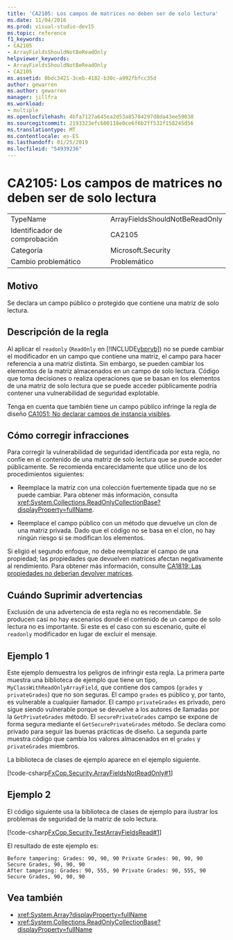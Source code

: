```yaml
---
title: 'CA2105: Los campos de matrices no deben ser de solo lectura'
ms.date: 11/04/2016
ms.prod: visual-studio-dev15
ms.topic: reference
f1_keywords:
- CA2105
- ArrayFieldsShouldNotBeReadOnly
helpviewer_keywords:
- ArrayFieldsShouldNotBeReadOnly
- CA2105
ms.assetid: 0bdc3421-3ceb-4182-b30c-a992fbfcc35d
author: gewarren
ms.author: gewarren
manager: jillfra
ms.workload:
- multiple
ms.openlocfilehash: 4bfa7127a645ea2d53a85784297d8da43ee59038
ms.sourcegitcommit: 2193323efc608118e0ce6f6b2ff532f158245d56
ms.translationtype: MT
ms.contentlocale: es-ES
ms.lasthandoff: 01/25/2019
ms.locfileid: "54939236"
---
```

# <a name="ca2105-array-fields-should-not-be-read-only"></a>CA2105: Los campos de matrices no deben ser de solo lectura

|||
|-|-|
|TypeName|ArrayFieldsShouldNotBeReadOnly|
|Identificador de comprobación|CA2105|
|Categoría|Microsoft.Security|
|Cambio problemático|Problemático|

## <a name="cause"></a>Motivo

Se declara un campo público o protegido que contiene una matriz de solo lectura.

## <a name="rule-description"></a>Descripción de la regla

Al aplicar el `readonly` (`ReadOnly` en [!INCLUDE[vbprvb](../code-quality/includes/vbprvb_md.md)]) no se puede cambiar el modificador en un campo que contiene una matriz, el campo para hacer referencia a una matriz distinta. Sin embargo, se pueden cambiar los elementos de la matriz almacenados en un campo de solo lectura. Código que toma decisiones o realiza operaciones que se basan en los elementos de una matriz de solo lectura que se puede acceder públicamente podría contener una vulnerabilidad de seguridad explotable.

Tenga en cuenta que también tiene un campo público infringe la regla de diseño [CA1051: No declarar campos de instancia visibles](../code-quality/ca1051-do-not-declare-visible-instance-fields.md).

## <a name="how-to-fix-violations"></a>Cómo corregir infracciones

Para corregir la vulnerabilidad de seguridad identificada por esta regla, no confíe en el contenido de una matriz de solo lectura que se puede acceder públicamente. Se recomienda encarecidamente que utilice uno de los procedimientos siguientes:

- Reemplace la matriz con una colección fuertemente tipada que no se puede cambiar. Para obtener más información, consulta <xref:System.Collections.ReadOnlyCollectionBase?displayProperty=fullName>.

- Reemplace el campo público con un método que devuelve un clon de una matriz privada. Dado que el código no se basa en el clon, no hay ningún riesgo si se modifican los elementos.

Si eligió el segundo enfoque, no debe reemplazar el campo de una propiedad; las propiedades que devuelven matrices afectan negativamente al rendimiento. Para obtener más información, consulte [CA1819: Las propiedades no deberían devolver matrices](../code-quality/ca1819-properties-should-not-return-arrays.md).

## <a name="when-to-suppress-warnings"></a>Cuándo Suprimir advertencias

Exclusión de una advertencia de esta regla no es recomendable. Se producen casi no hay escenarios donde el contenido de un campo de solo lectura no es importante. Si este es el caso con su escenario, quite el `readonly` modificador en lugar de excluir el mensaje.

## <a name="example-1"></a>Ejemplo 1

Este ejemplo demuestra los peligros de infringir esta regla. La primera parte muestra una biblioteca de ejemplo que tiene un tipo, `MyClassWithReadOnlyArrayField`, que contiene dos campos (`grades` y `privateGrades`) que no son seguras. El campo `grades` es público y, por tanto, es vulnerable a cualquier llamador. El campo `privateGrades` es privado, pero sigue siendo vulnerable porque se devuelve a los autores de llamadas por la `GetPrivateGrades` método. El `securePrivateGrades` campo se expone de forma segura mediante el `GetSecurePrivateGrades` método. Se declara como privado para seguir las buenas prácticas de diseño. La segunda parte muestra código que cambia los valores almacenados en el `grades` y `privateGrades` miembros.

La biblioteca de clases de ejemplo aparece en el ejemplo siguiente.

[!code-csharp[FxCop.Security.ArrayFieldsNotReadOnly#1](../code-quality/codesnippet/CSharp/ca2105-array-fields-should-not-be-read-only_1.cs)]

## <a name="example-2"></a>Ejemplo 2

El código siguiente usa la biblioteca de clases de ejemplo para ilustrar los problemas de seguridad de la matriz de solo lectura.

[!code-csharp[FxCop.Security.TestArrayFieldsRead#1](../code-quality/codesnippet/CSharp/ca2105-array-fields-should-not-be-read-only_2.cs)]

El resultado de este ejemplo es:

```text
Before tampering: Grades: 90, 90, 90 Private Grades: 90, 90, 90  Secure Grades, 90, 90, 90
After tampering: Grades: 90, 555, 90 Private Grades: 90, 555, 90  Secure Grades, 90, 90, 90
```

## <a name="see-also"></a>Vea también

- <xref:System.Array?displayProperty=fullName>
- <xref:System.Collections.ReadOnlyCollectionBase?displayProperty=fullName>